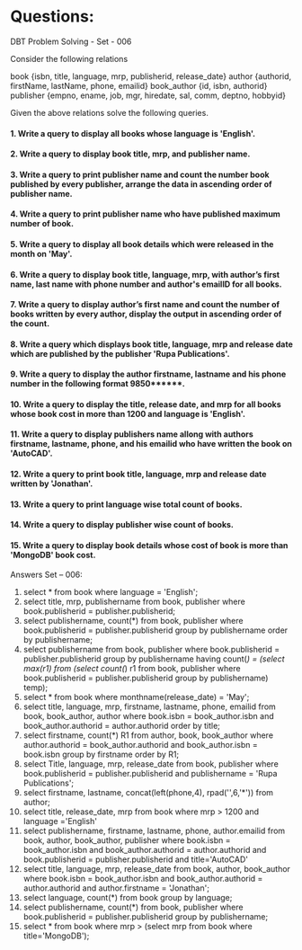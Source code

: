 # Questions:

DBT Problem Solving - Set - 006

Consider the following relations

book {isbn, title, language, mrp, publisherid, release_date}
author {authorid, firstName, lastName, phone, emailid} 
book_author {id, isbn, authorid} 
publisher {empno, ename, job, mgr, hiredate, sal, comm, deptno, hobbyid} 

Given the above relations solve the following queries.

#### 1. Write a query to display all books whose language is 'English'.
#### 2. Write a query to display book title, mrp, and publisher name.
#### 3. Write a query to print publisher name and count the number book published by every publisher, arrange the data in ascending order of publisher name.
#### 4. Write a query to print publisher name who have published maximum number of book.
#### 5. Write a query to display all book details which were released in the month on 'May'.
#### 6. Write a query to display book title, language, mrp, with author’s first name, last name with phone number and author's emailID for all books.
#### 7. Write a query to display author’s first name and count the number of books written by every author, display the output in ascending order of the count.
#### 8. Write a query which displays book title, language, mrp and release date which are published by the publisher 'Rupa Publications'.
#### 9. Write a query to display the author firstname, lastname and his phone number in the following format 9850******.
#### 10. Write a query to display the title, release date, and mrp for all books whose book cost in more than 1200 and language is 'English'.
#### 11. Write a query to display publishers name allong with authors firstname, lastname, phone, and his emailid who have written the book on 'AutoCAD'.
#### 12. Write a query to print book title, language, mrp and release date written by 'Jonathan'.
#### 13. Write a query to print language wise total count of books.
#### 14. Write a query to display publisher wise count of books.
#### 15. Write a query to display book details whose cost of book is more than 'MongoDB' book cost.





Answers Set – 006:

1. select * from book where language = 'English';
2. select title, mrp, publishername from book, publisher where book.publisherid = publisher.publisherid;
3. select publishername, count(*) from book, publisher where book.publisherid = publisher.publisherid group by publishername order by publishername;
4. select publishername from book, publisher where book.publisherid = publisher.publisherid group by publishername having count(*) = (select max(r1) from (select count(*) r1 from book, publisher where book.publisherid = publisher.publisherid group by publishername) temp);
5. select * from book where monthname(release_date) = 'May';
6. select title, language, mrp, firstname, lastname, phone, emailid from book, book_author, author where book.isbn = book_author.isbn and book_author.authorid = author.authorid order by title;
7. select firstname, count(*) R1 from author, book, book_author where  author.authorid = book_author.authorid and book_author.isbn = book.isbn  group by firstname order by R1;
8. select Title, language, mrp, release_date from book, publisher where book.publisherid = publisher.publisherid and publishername = 'Rupa Publications';
9. select firstname, lastname, concat(left(phone,4), rpad('',6,'*')) from author;
10. select title, release_date, mrp from book where mrp > 1200 and language ='English'
11. select publishername, firstname, lastname, phone, author.emailid from book, author, book_author, publisher where book.isbn = book_author.isbn and book_author.authorid = author.authorid and book.publisherid = publisher.publisherid and title='AutoCAD'
12. select title, language, mrp, release_date from book, author, book_author where book.isbn = book_author.isbn and book_author.authorid = author.authorid and author.firstname = 'Jonathan';
13. select language, count(*) from book group by language;
14. select publishername, count(*) from book, publisher where book.publisherid = publisher.publisherid group by publishername;
15. select * from book where mrp > (select mrp from book where title='MongoDB');














